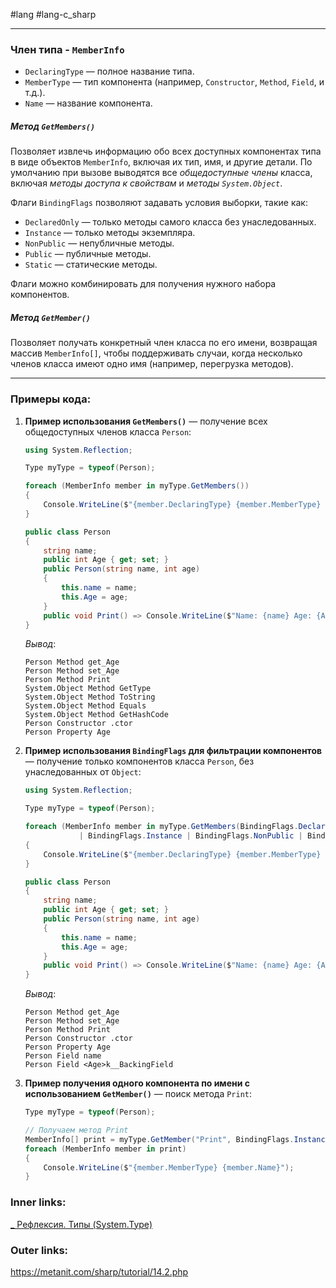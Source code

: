 #lang #lang-c_sharp 

---
### Член типа - `MemberInfo`
   - `DeclaringType` — полное название типа.
   - `MemberType` — тип компонента (например, `Constructor`, `Method`, `Field`, и т.д.).
   - `Name` — название компонента.

##### Метод `GetMembers()`
Позволяет извлечь информацию обо всех доступных компонентах типа в виде объектов `MemberInfo`, включая их тип, имя, и другие детали.
По умолчанию при вызове выводятся все *общедоступные члены* класса, включая *методы доступа к свойствам* и *методы `System.Object`*.

Флаги `BindingFlags` позволяют задавать условия выборки, такие как:
   - `DeclaredOnly` — только методы самого класса без унаследованных.
   - `Instance` — только методы экземпляра.
   - `NonPublic` — непубличные методы.
   - `Public` — публичные методы.
   - `Static` — статические методы.
  
Флаги можно комбинировать для получения нужного набора компонентов.

##### Метод `GetMember()`
Позволяет получать конкретный член класса по его имени, возвращая массив `MemberInfo[]`, чтобы поддерживать случаи, когда несколько членов класса имеют одно имя (например, перегрузка методов).

---

### Примеры кода:

1. **Пример использования `GetMembers()`** — получение всех общедоступных членов класса `Person`:
    ```csharp
    using System.Reflection;

    Type myType = typeof(Person);

    foreach (MemberInfo member in myType.GetMembers())
    {
        Console.WriteLine($"{member.DeclaringType} {member.MemberType} {member.Name}");
    }

    public class Person
    {
        string name;
        public int Age { get; set; }
        public Person(string name, int age)
        {
            this.name = name;
            this.Age = age;
        }
        public void Print() => Console.WriteLine($"Name: {name} Age: {Age}");
    }
    ```
   *Вывод*:
   ```
   Person Method get_Age
   Person Method set_Age
   Person Method Print
   System.Object Method GetType
   System.Object Method ToString
   System.Object Method Equals
   System.Object Method GetHashCode
   Person Constructor .ctor
   Person Property Age
   ```

2. **Пример использования `BindingFlags` для фильтрации компонентов** — получение только компонентов класса `Person`, без унаследованных от `Object`:
    ```csharp
    using System.Reflection;

    Type myType = typeof(Person);

    foreach (MemberInfo member in myType.GetMembers(BindingFlags.DeclaredOnly
                | BindingFlags.Instance | BindingFlags.NonPublic | BindingFlags.Public))
    {
        Console.WriteLine($"{member.DeclaringType} {member.MemberType} {member.Name}");
    }

    public class Person
    {
        string name;
        public int Age { get; set; }
        public Person(string name, int age)
        {
            this.name = name;
            this.Age = age;
        }
        public void Print() => Console.WriteLine($"Name: {name} Age: {Age}");
    }
    ```
   *Вывод*:
   ```
   Person Method get_Age
   Person Method set_Age
   Person Method Print
   Person Constructor .ctor
   Person Property Age
   Person Field name
   Person Field <Age>k__BackingField
   ```

3. **Пример получения одного компонента по имени с использованием `GetMember()`** — поиск метода `Print`:
    ```csharp
    Type myType = typeof(Person);

    // Получаем метод Print
    MemberInfo[] print = myType.GetMember("Print", BindingFlags.Instance | BindingFlags.Public);
    foreach (MemberInfo member in print)
    {
        Console.WriteLine($"{member.MemberType} {member.Name}");
    }
    ```

### Inner links:
[_ Рефлексия. Типы (System.Type)](1.%20Lang/C-sharp/Рефлексия/_%20Рефлексия.%20Типы%20(System.Type).md)

### Outer links:
https://metanit.com/sharp/tutorial/14.2.php